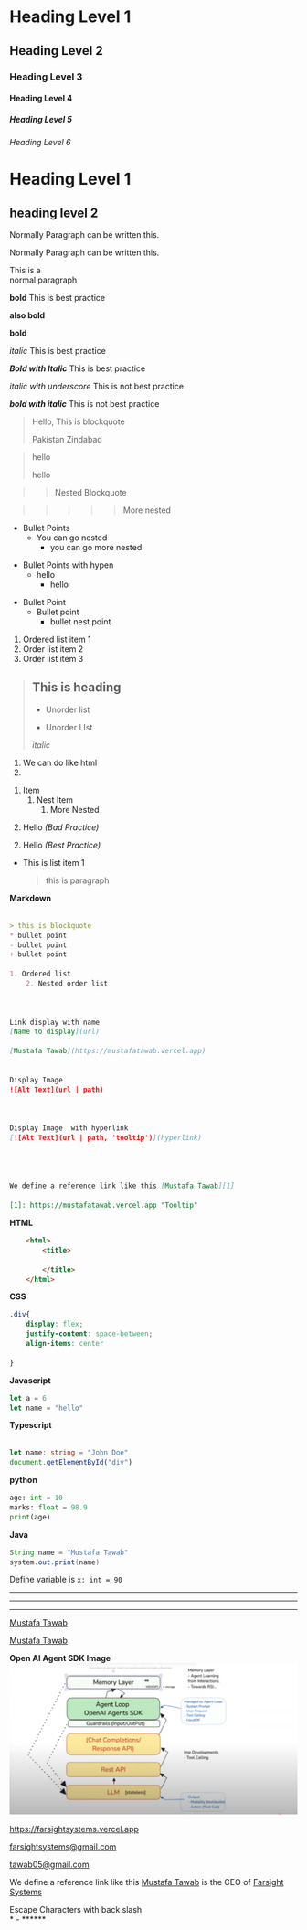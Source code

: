 # Heading Level 1
## Heading Level 2
### Heading Level 3
#### Heading Level 4
##### Heading Level 5
###### Heading Level 6


Heading Level 1
======================

heading level 2
---------------
 

Normally Paragraph can be written this.
<!-- You have to pul a space here   -->
Normally Paragraph can be written this.
<p> This is a <br> normal paragraph </p>


**bold** This is best practice

<strong>also bold</strong>

__bold__

*italic* This is best practice

***Bold with Italic*** This is best practice

_italic with underscore_   This is not best practice

___bold with italic___ This is not best practice

> Hello, This is blockquote
>
> Pakistan Zindabad

> hello
>
> hello


>> Nested Blockquote

>>>>> More nested

* Bullet Points
    * You can go nested
        * you can go more nested

- Bullet Points with hypen
    - hello
        - hello

+ Bullet Point
    + Bullet point
        + bullet nest point


1. Ordered list item 1
2. Order list item 2
3. Order list item 3




> ## This is heading
> - Unorder list
> * Unorder LIst
>
>  *italic*


<ol>
    <li>We can do like html<li>
</ol>


1. Item
    1. Nest Item
        1. More Nested


2) Hello *(Bad Practice)*
2. Hello *(Best Practice)*



* This is list item 1

   > this is paragraph



**Markdown**
```markdown

> this is blockquote
* bullet point
- bullet point
+ bullet point

1. Ordered list
    2. Nested order list



Link display with name
[Name to display](url)

[Mustafa Tawab](https://mustafatawab.vercel.app)


Display Image  
![Alt Text](url | path)



Display Image  with hyperlink
[![Alt Text](url | path, 'tooltip')](hyperlink)




We define a reference link like this [Mustafa Tawab][1]

[1]: https://mustafatawab.vercel.app "Tooltip"

```





**HTML**
```html
    <html>
        <title>

        </title>
    </html>
```


**CSS**
```css
.div{
    display: flex;
    justify-content: space-between;
    align-items: center

}
```


**Javascript**
```javascript
let a = 6
let name = "hello"
```



**Typescript**
```typescript

let name: string = "John Doe"
document.getElementById("div")
```



**python**
```python
age: int = 10
marks: float = 98.9
print(age)
```



**Java**
```java
String name = "Mustafa Tawab"
system.out.print(name) 
```



Define variable is `` x: int = 90 ``

-------------------------
__________________________

***************


[Mustafa Tawab](https://mustafatawab.vercel.app)


[Mustafa Tawab](https://mustafatawab.vercel.app, "Mustafa Tawab Portfolio  ")



**Open AI Agent SDK Image**
![Open AI Agent SDK](openai_agent_sdk/openai-agent-sdk.png)




https://farsightsystems.vercel.app

<farsightsystems@gmail.com>

tawab05@gmail.com


We define a reference link like this [Mustafa Tawab][1] is the CEO of [Farsight Systems][2]

[1]: https://mustafatawab.vercel.app "Tooltip"
[2]: https://farsightsystems.vercel.app "Tooltip"


Escape Characters with back slash \
\*  \-  \******

